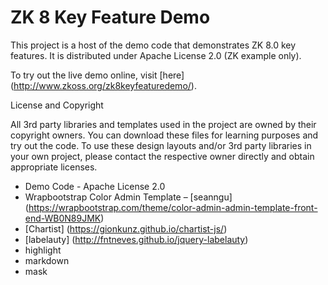 # ZK 8 Key Feature Demo

This project is a host of the demo code that demonstrates ZK 8.0 key features. It is distributed under Apache License 2.0 (ZK example only).

To try out the live demo online, visit [here] (http://www.zkoss.org/zk8keyfeaturedemo/).

License and Copyright

All 3rd party libraries and templates used in the project are owned by their copyright owners.
You can download these files for learning purposes and try out the code. To use these design layouts and/or 3rd party libraries in your own project, please contact the respective owner directly and obtain appropriate licenses.

* Demo Code - Apache License 2.0
* Wrapbootstrap Color Admin Template – [seanngu] (https://wrapbootstrap.com/theme/color-admin-admin-template-front-end-WB0N89JMK)
* [Chartist] (https://gionkunz.github.io/chartist-js/) 
* [labelauty] (http://fntneves.github.io/jquery-labelauty)
* highlight 
* markdown
* mask
